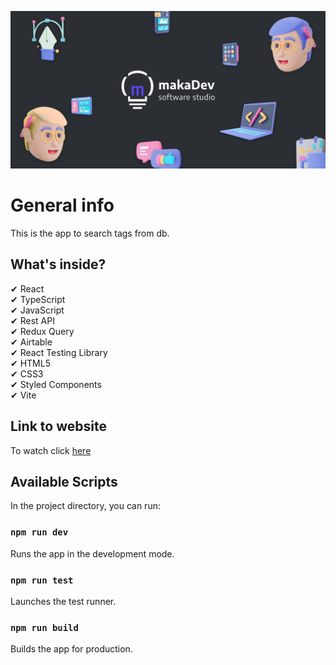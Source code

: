 ![cover](./public/cover.png)

# General info

This is the app to search tags from db.
<br />

## What's inside?

✔ React<br />
✔ TypeScript<br />
✔ JavaScript<br />
✔ Rest API<br />
✔ Redux Query<br />
✔ Airtable<br />
✔ React Testing Library<br />
✔ HTML5<br />
✔ CSS3<br />
✔ Styled Components<br />
✔ Vite<br />

## Link to website

To watch click [here]

[here]: https://patryk-makarewicz-tags.netlify.app/

## Available Scripts

In the project directory, you can run:

### `npm run dev`

Runs the app in the development mode.

### `npm run test`

Launches the test runner.

### `npm run build`

Builds the app for production.
